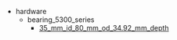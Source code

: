 * hardware
  * bearing_5300_series
    * [35_mm_id_80_mm_od_34.92_mm_depth](hardware/bearing_5300_series/35_mm_id_80_mm_od_34.92_mm_depth)
